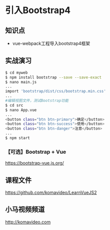 引入Bootstrap4
==============

## 知识点

* vue-webpack工程导入bootstrap4框架

## 实战演习

~~~bash
$ cd myweb
$ npm install bootstrap --save --save-exact
$ nano main.js
...
import 'bootstrap/dist/css/bootstrap.min.css'
...
#编辑视图文件，测试Bootstrap功能
$ cd src
$ nano App.vue
...
<button class="btn btn-primary">确定</button>
<button class="btn btn-success">使用</button>
<button class="btn btn-danger">注意</button>
...
$ npm start
~~~

### 【可选】Bootstrap + Vue

https://bootstrap-vue.js.org/

## 课程文件

https://github.com/komavideo/LearnVueJS2

## 小马视频频道

http://komavideo.com
